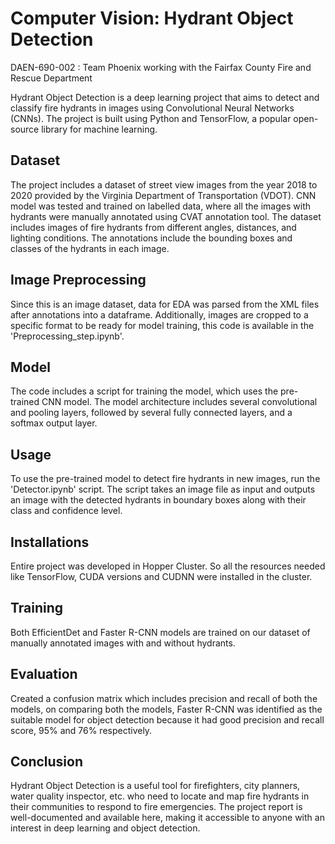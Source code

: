 # Computer Vision: Hydrant Object Detection
DAEN-690-002 : Team Phoenix working with the Fairfax County Fire and Rescue Department

Hydrant Object Detection is a deep learning project that aims to detect and classify fire hydrants in images using Convolutional Neural Networks (CNNs). The project is built using Python and TensorFlow, a popular open-source library for machine learning.

## Dataset
The project includes a dataset of street view images from the year 2018 to 2020 provided by the Virginia Department of Transportation (VDOT). CNN model was tested and trained on labelled data, where all the images with hydrants were manually annotated using CVAT annotation tool. The dataset includes images of fire hydrants from different angles, distances, and lighting conditions. The annotations include the bounding boxes and classes of the hydrants in each image.

## Image Preprocessing
Since this is an image dataset, data for EDA was parsed from the XML files after annotations into a dataframe. Additionally, images are cropped to a specific format to be ready for model training, this code is available in the 'Preprocessing_step.ipynb'.

## Model
The code includes a script for training the model, which uses the pre-trained CNN model. The model architecture includes several convolutional and pooling layers, followed by several fully connected layers, and a softmax output layer.

## Usage
To use the pre-trained model to detect fire hydrants in new images, run the 'Detector.ipynb' script. The script takes an image file as input and outputs an image with the detected hydrants in boundary boxes along with their class and confidence level.

## Installations
Entire project was developed in Hopper Cluster. So all the resources needed like TensorFlow, CUDA versions and CUDNN were installed in the cluster. 

## Training
Both EfficientDet and Faster R-CNN models are trained on our dataset of manually annotated images with and without hydrants.

## Evaluation
Created a confusion matrix which includes precision and recall of both the models, on comparing both the models, Faster R-CNN was identified as the suitable model for object detection because it had good precision and recall score, 95% and 76% respectively.

## Conclusion
Hydrant Object Detection is a useful tool for firefighters, city planners, water quality inspector, etc. who need to locate and map fire hydrants in their communities to respond to fire emergencies. The project report is well-documented and available here, making it accessible to anyone with an interest in deep learning and object detection.
